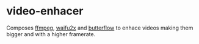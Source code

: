 # video-enhacer

Composes [ffmpeg](https://github.com/FFmpeg/FFmpeg), [waifu2x](https://github.com/lltcggie/waifu2x-caffe) and [butterflow](https://github.com/dthpham/butterflow) to enhace videos making them bigger and with a higher framerate.
